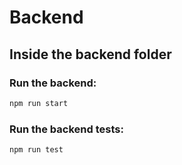 # Backend

## Inside the backend folder

### Run the backend:
```sh
npm run start
```

### Run the backend tests:
```sh
npm run test
```